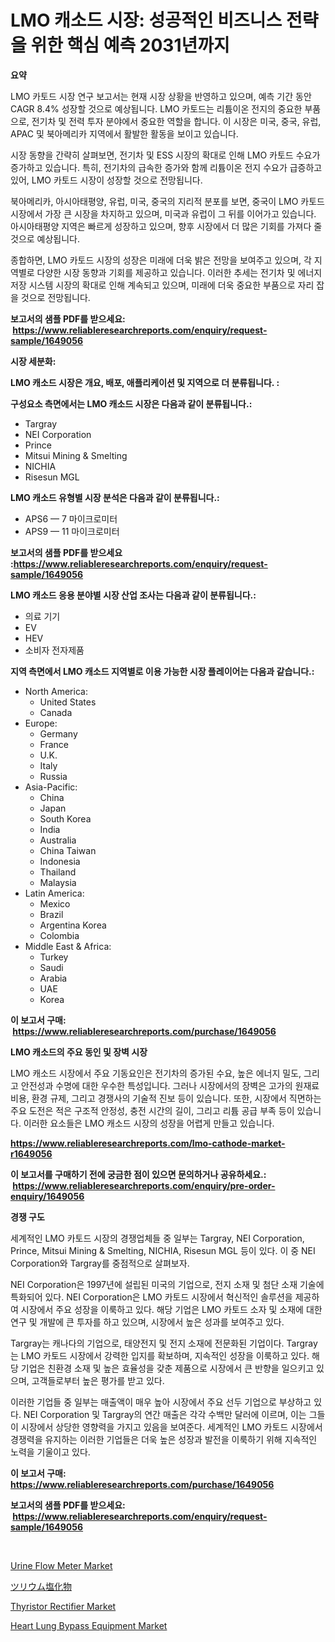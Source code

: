 <p><h1>LMO 캐소드 시장: 성공적인 비즈니스 전략을 위한 핵심 예측 2031년까지</h1></p><p><strong>요약</strong></p>
<p><p>LMO 카토드 시장 연구 보고서는 현재 시장 상황을 반영하고 있으며, 예측 기간 동안 CAGR 8.4% 성장할 것으로 예상됩니다. LMO 카토드는 리튬이온 전지의 중요한 부품으로, 전기차 및 전력 투자 분야에서 중요한 역할을 합니다. 이 시장은 미국, 중국, 유럽, APAC 및 북아메리카 지역에서 활발한 활동을 보이고 있습니다.</p><p>시장 동향을 간략히 살펴보면, 전기차 및 ESS 시장의 확대로 인해 LMO 카토드 수요가 증가하고 있습니다. 특히, 전기차의 급속한 증가와 함께 리튬이온 전지 수요가 급증하고 있어, LMO 카토드 시장이 성장할 것으로 전망됩니다.</p><p>북아메리카, 아시아태평양, 유럽, 미국, 중국의 지리적 분포를 보면, 중국이 LMO 카토드 시장에서 가장 큰 시장을 차지하고 있으며, 미국과 유럽이 그 뒤를 이어가고 있습니다. 아시아태평양 지역은 빠르게 성장하고 있으며, 향후 시장에서 더 많은 기회를 가져다 줄 것으로 예상됩니다.</p><p>종합하면, LMO 카토드 시장의 성장은 미래에 더욱 밝은 전망을 보여주고 있으며, 각 지역별로 다양한 시장 동향과 기회를 제공하고 있습니다. 이러한 추세는 전기차 및 에너지 저장 시스템 시장의 확대로 인해 계속되고 있으며, 미래에 더욱 중요한 부품으로 자리 잡을 것으로 전망됩니다.</p></p>
<p><strong>보고서의 샘플 PDF를 받으세요: &nbsp;<a href="https://www.reliableresearchreports.com/enquiry/request-sample/1649056">https://www.reliableresearchreports.com/enquiry/request-sample/1649056</a></strong></p>
<p><strong>시장 세분화:</strong></p>
<p><strong> LMO 캐소드 시장은 개요, 배포, 애플리케이션 및 지역으로 더 분류됩니다. :</strong></p>
<p><strong>구성요소 측면에서는 LMO 캐소드 시장은 다음과 같이 분류됩니다.:</strong></p>
<p><ul><li>Targray</li><li>NEI Corporation</li><li>Prince</li><li>Mitsui Mining & Smelting</li><li>NICHIA</li><li>Risesun MGL</li></ul></p>
<p><strong> LMO 캐소드 유형별 시장 분석은 다음과 같이 분류됩니다.:</strong></p>
<p><ul><li>APS6 — 7 마이크로미터</li><li>APS9 — 11 마이크로미터</li></ul></p>
<p><strong>보고서의 샘플 PDF를 받으세요 :<a href="https://www.reliableresearchreports.com/enquiry/request-sample/1649056">https://www.reliableresearchreports.com/enquiry/request-sample/1649056</a></strong></p>
<p><strong> LMO 캐소드 응용 분야별 시장 산업 조사는 다음과 같이 분류됩니다.:</strong></p>
<p><ul><li>의료 기기</li><li>EV</li><li>HEV</li><li>소비자 전자제품</li></ul></p>
<p><strong>지역 측면에서 LMO 캐소드 지역별로 이용 가능한 시장 플레이어는 다음과 같습니다.:</strong></p>
<p><ul>
    <li>
        North America:
        <ul>
            <li>United States</li>
            <li>Canada</li>
        </ul>
    </li>
    <li>
        Europe:
        <ul>
            <li>Germany</li>
            <li>France</li>
            <li>U.K.</li>
            <li>Italy</li>
            <li>Russia</li>
        </ul>
    </li>
    <li>
        Asia-Pacific:
        <ul>
            <li>China</li>
            <li>Japan</li>
            <li>South Korea</li>
            <li>India</li>
            <li>Australia</li>
            <li>China Taiwan</li>
            <li>Indonesia</li>
            <li>Thailand</li>
            <li>Malaysia</li>
        </ul>
    </li>
    <li>
        Latin America:
        <ul>
            <li>Mexico</li>
            <li>Brazil</li>
            <li>Argentina Korea</li>
            <li>Colombia</li>
        </ul>
    </li>
    <li>
        Middle East & Africa:
        <ul>
            <li>Turkey</li>
            <li>Saudi</li>
            <li>Arabia</li>
            <li>UAE</li>
            <li>Korea</li>
        </ul>
    </li>
    </ul></p>
<p><strong>이 보고서 구매: &nbsp;<a href="https://www.reliableresearchreports.com/purchase/1649056">https://www.reliableresearchreports.com/purchase/1649056</a></strong></p>
<p><strong>LMO 캐소드의 주요 동인 및 장벽 시장</strong></p>
<p><p>LMO 캐소드 시장에서 주요 기동요인은 전기차의 증가된 수요, 높은 에너지 밀도, 그리고 안전성과 수명에 대한 우수한 특성입니다. 그러나 시장에서의 장벽은 고가의 원재료 비용, 환경 규제, 그리고 경쟁사의 기술적 진보 등이 있습니다. 또한, 시장에서 직면하는 주요 도전은 적은 구조적 안정성, 충전 시간의 길이, 그리고 리튬 공급 부족 등이 있습니다. 이러한 요소들은 LMO 캐소드 시장의 성장을 어렵게 만들고 있습니다.</p></p>
<p><strong><a href="https://www.reliableresearchreports.com/lmo-cathode-market-r1649056">https://www.reliableresearchreports.com/lmo-cathode-market-r1649056</a></strong></p>
<p><strong>이 보고서를 구매하기 전에 궁금한 점이 있으면 문의하거나 공유하세요.: &nbsp;<a href="https://www.reliableresearchreports.com/enquiry/pre-order-enquiry/1649056">https://www.reliableresearchreports.com/enquiry/pre-order-enquiry/1649056</a></strong></p>
<p><strong>경쟁 구도</strong></p>
<p><p>세계적인 LMO 카토드 시장의 경쟁업체들 중 일부는 Targray, NEI Corporation, Prince, Mitsui Mining & Smelting, NICHIA, Risesun MGL 등이 있다. 이 중 NEI Corporation와 Targray를 중점적으로 살펴보자.</p><p>NEI Corporation은 1997년에 설립된 미국의 기업으로, 전지 소재 및 첨단 소재 기술에 특화되어 있다. NEI Corporation은 LMO 카토드 시장에서 혁신적인 솔루션을 제공하여 시장에서 주요 성장을 이룩하고 있다. 해당 기업은 LMO 카토드 소자 및 소재에 대한 연구 및 개발에 큰 투자를 하고 있으며, 시장에서 높은 성과를 보여주고 있다.</p><p>Targray는 캐나다의 기업으로, 태양전지 및 전지 소재에 전문화된 기업이다. Targray는 LMO 카토드 시장에서 강력한 입지를 확보하며, 지속적인 성장을 이룩하고 있다. 해당 기업은 친환경 소재 및 높은 효율성을 갖춘 제품으로 시장에서 큰 반향을 일으키고 있으며, 고객들로부터 높은 평가를 받고 있다.</p><p>이러한 기업들 중 일부는 매출액이 매우 높아 시장에서 주요 선두 기업으로 부상하고 있다. NEI Corporation 및 Targray의 연간 매출은 각각 수백만 달러에 이르며, 이는 그들이 시장에서 상당한 영향력을 가지고 있음을 보여준다. 세계적인 LMO 카토드 시장에서 경쟁력을 유지하는 이러한 기업들은 더욱 높은 성장과 발전을 이룩하기 위해 지속적인 노력을 기울이고 있다.</p></p>
<p><strong>이 보고서 구매: &nbsp; <a href="https://www.reliableresearchreports.com/purchase/1649056">https://www.reliableresearchreports.com/purchase/1649056</a></strong></p>
<p><strong>보고서의 샘플 PDF를 받으세요: &nbsp;<a href="https://www.reliableresearchreports.com/enquiry/request-sample/1649056">https://www.reliableresearchreports.com/enquiry/request-sample/1649056</a></strong><strong></strong></p>
<p>&nbsp;</p>
<p><p><a href="https://www.linkedin.com/pulse/urine-flow-meter-market-analysis-its-cagr-segmentation-bkqec?trackingId=bvaEwzu9ICDiWMO2s4C2Eg%3D%3D">Urine Flow Meter Market</a></p><p><a href="https://github.com/xnljig2898992/Market-Research-Report-List-1/blob/main/481547631031.md">ツリウム塩化物</a></p><p><a href="https://github.com/PeterParrish5/Market-Research-Report-List-4/blob/main/thyristor-rectifier-market.md">Thyristor Rectifier Market</a></p><p><a href="https://www.linkedin.com/pulse/analyzing-heart-lung-bypass-equipment-market-global-qzllc?trackingId=mITTCuuL%2FuA0bDc4PXRqEg%3D%3D">Heart Lung Bypass Equipment Market</a></p></p>